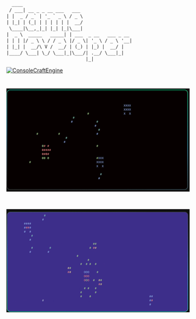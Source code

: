 ```
  ____                                        
 / ___| __ _ _ __ ___   ___                   
| |  _ / _` | '_ ` _ \ / _ \ 
| |_| | (_| | | | | | |  __/  
 \____|\__,_|_| |_| |_|\___|
|  _ \  _____   _____| | ___  _ __   ___ _ __ 
| | | |/ _ \ \ / / _ \ |/ _ \| '_ \ / _ \ '__|
| |_| |  __/\ V /  __/ | (_) | |_) |  __/ |   
|____/ \___| \_/ \___|_|\___/| .__/ \___|_|   
                             |_|                                                                                                   
```                   


[![ConsoleCraftEngine](https://img.shields.io/badge/ConsoleCraftEngine-C%2B%2B-blue)](https://github.com/ural89/ConsoleCraftEngine)
# ![](CraftShooter.gif)  
# ![](CraftRogueShort.gif)
